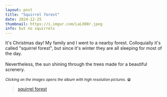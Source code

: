 ```yaml
---
layout: post
title: "Squirrel forest"
date: 2024-12-25
thumbnail: https://i.imgur.com/LaLX08r.jpeg 
info: but no squirrels
---
```

It's Christmas day! My family and I went to a nearby forest. Colloquially it's called "squirrel forest", but since it's winter they are all sleeping for most of the day. 
<br>
<br>
Nevertheless, the sun shining through the trees made for a beautiful screnery. 
<br>
<br>
<small>_Clicking on the images opens the album with high resolution pictures._ 😁</small>

<blockquote class="imgur-embed-pub" lang="en" data-id="a/A7nwz6i"  ><a href="//imgur.com/a/A7nwz6i">squirrel forest</a></blockquote><script async src="//s.imgur.com/min/embed.js" charset="utf-8"></script>
